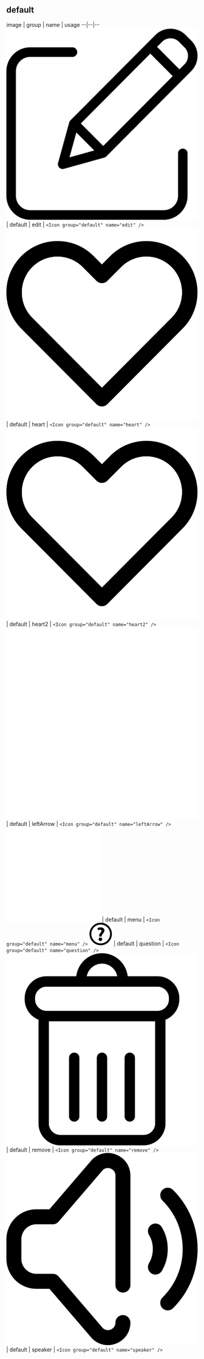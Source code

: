 ## default

image | group | name | usage
--|--|--
![](./default/edit.svg) | default | edit | `<Icon group="default" name="edit" />`
![](./default/heart.svg) | default | heart | `<Icon group="default" name="heart" />`
![](./default/heart2.svg) | default | heart2 | `<Icon group="default" name="heart2" />`
![](./default/leftArrow.svg) | default | leftArrow | `<Icon group="default" name="leftArrow" />`
![](./default/menu.svg) | default | menu | `<Icon group="default" name="menu" />`
![](./default/question.svg) | default | question | `<Icon group="default" name="question" />`
![](./default/remove.svg) | default | remove | `<Icon group="default" name="remove" />`
![](./default/speaker.svg) | default | speaker | `<Icon group="default" name="speaker" />`